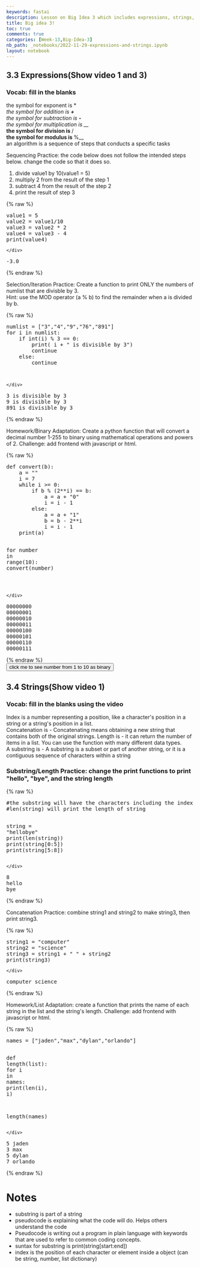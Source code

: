 ```yaml
---
keywords: fastai
description: Lesson on Big Idea 3 which includes expressions, strings, psuedocode, and more!
title: Big idea 3!
toc: true
comments: true
categories: [Week-13,Big-Idea-3]
nb_path: _notebooks/2022-11-29-expressions-and-strings.ipynb
layout: notebook
---
```


<!--
#################################################
### THIS FILE WAS AUTOGENERATED! DO NOT EDIT! ###
#################################################
# file to edit: _notebooks/2022-11-29-expressions-and-strings.ipynb
-->

<div class="container" id="notebook-container">
        
<div class="cell border-box-sizing text_cell rendered"><div class="inner_cell">
<div class="text_cell_render border-box-sizing rendered_html">
<h2 id="3.3-Expressions(Show-video-1-and-3)">3.3 Expressions(Show video 1 and 3)<a class="anchor-link" href="#3.3-Expressions(Show-video-1-and-3)"> </a></h2>
</div>
</div>
</div>
<div class="cell border-box-sizing text_cell rendered"><div class="inner_cell">
<div class="text_cell_render border-box-sizing rendered_html">
<h3 id="Vocab:-fill-in-the-blanks">Vocab: fill in the blanks<a class="anchor-link" href="#Vocab:-fill-in-the-blanks"> </a></h3><p>the symbol for exponent is *<em><br>
the symbol for addition is <strong>+</strong><br>
the symbol for subtraction is <strong>-</strong><br>
the symbol for multiplication is __</em><strong><br>
the symbol for division is </strong>/<strong><br>
the symbol for modulus is </strong>%__<br>
an algorithm is  a sequence of steps that conducts a specific tasks</p>

</div>
</div>
</div>
<div class="cell border-box-sizing text_cell rendered"><div class="inner_cell">
<div class="text_cell_render border-box-sizing rendered_html">
<p>Sequencing Practice: the code below does not follow the intended steps below. change the code so that it does so.</p>
<ol>
<li>divide value1 by 10(value1 = 5)  </li>
<li>multiply 2 from the result of the step 1  </li>
<li>subtract 4 from the result of the step 2</li>
<li>print the result of step 3</li>
</ol>

</div>
</div>
</div>
    {% raw %}
    
<div class="cell border-box-sizing code_cell rendered">
<div class="input">

<div class="inner_cell">
    <div class="input_area">
<div class=" highlight hl-ipython3"><pre><span></span><span class="n">value1</span> <span class="o">=</span> <span class="mi">5</span>
<span class="n">value2</span> <span class="o">=</span> <span class="n">value1</span><span class="o">/</span><span class="mi">10</span>  
<span class="n">value3</span> <span class="o">=</span> <span class="n">value2</span> <span class="o">*</span> <span class="mi">2</span>
<span class="n">value4</span> <span class="o">=</span> <span class="n">value3</span> <span class="o">-</span> <span class="mi">4</span>
<span class="nb">print</span><span class="p">(</span><span class="n">value4</span><span class="p">)</span>
</pre></div>

    </div>
</div>
</div>

<div class="output_wrapper">
<div class="output">

<div class="output_area">

<div class="output_subarea output_stream output_stdout output_text">
<pre>-3.0
</pre>
</div>
</div>

</div>
</div>

</div>
    {% endraw %}

<div class="cell border-box-sizing text_cell rendered"><div class="inner_cell">
<div class="text_cell_render border-box-sizing rendered_html">
<p>Selection/Iteration Practice: Create a function to print ONLY the numbers of numlist that are divisble by 3.<br>
Hint: use the MOD operator (a % b) to find the remainder when a is divided by b.</p>

</div>
</div>
</div>
    {% raw %}
    
<div class="cell border-box-sizing code_cell rendered">
<div class="input">

<div class="inner_cell">
    <div class="input_area">
<div class=" highlight hl-ipython3"><pre><span></span><span class="n">numlist</span> <span class="o">=</span> <span class="p">[</span><span class="s2">&quot;3&quot;</span><span class="p">,</span><span class="s2">&quot;4&quot;</span><span class="p">,</span><span class="s2">&quot;9&quot;</span><span class="p">,</span><span class="s2">&quot;76&quot;</span><span class="p">,</span><span class="s2">&quot;891&quot;</span><span class="p">]</span>
<span class="k">for</span> <span class="n">i</span> <span class="ow">in</span> <span class="n">numlist</span><span class="p">:</span>
    <span class="k">if</span> <span class="nb">int</span><span class="p">(</span><span class="n">i</span><span class="p">)</span> <span class="o">%</span> <span class="mi">3</span> <span class="o">==</span> <span class="mi">0</span><span class="p">:</span>
        <span class="nb">print</span><span class="p">(</span> <span class="n">i</span> <span class="o">+</span> <span class="s2">&quot; is divisible by 3&quot;</span><span class="p">)</span>
        <span class="k">continue</span>
    <span class="k">else</span><span class="p">:</span>
        <span class="k">continue</span>
            
</pre></div>

    </div>
</div>
</div>

<div class="output_wrapper">
<div class="output">

<div class="output_area">

<div class="output_subarea output_stream output_stdout output_text">
<pre>3 is divisible by 3
9 is divisible by 3
891 is divisible by 3
</pre>
</div>
</div>

</div>
</div>

</div>
    {% endraw %}

<div class="cell border-box-sizing text_cell rendered"><div class="inner_cell">
<div class="text_cell_render border-box-sizing rendered_html">
<p>Homework/Binary Adaptation: Create a python function that will convert a decimal number 1-255 to binary using mathematical operations and powers of 2. Challenge: add frontend with javascript or html.</p>

</div>
</div>
</div>
    {% raw %}
    
<div class="cell border-box-sizing code_cell rendered">
<div class="input">

<div class="inner_cell">
    <div class="input_area">
<div class=" highlight hl-ipython3"><pre><span></span><span class="k">def</span> <span class="nf">convert</span><span class="p">(</span><span class="n">b</span><span class="p">):</span>
    <span class="n">a</span> <span class="o">=</span> <span class="s2">&quot;&quot;</span>
    <span class="n">i</span> <span class="o">=</span> <span class="mi">7</span>
    <span class="k">while</span> <span class="n">i</span> <span class="o">&gt;=</span> <span class="mi">0</span><span class="p">:</span>
        <span class="k">if</span> <span class="n">b</span> <span class="o">%</span> <span class="p">(</span><span class="mi">2</span><span class="o">**</span><span class="n">i</span><span class="p">)</span> <span class="o">==</span> <span class="n">b</span><span class="p">:</span>
            <span class="n">a</span> <span class="o">=</span> <span class="n">a</span> <span class="o">+</span> <span class="s2">&quot;0&quot;</span>
            <span class="n">i</span> <span class="o">=</span> <span class="n">i</span> <span class="o">-</span> <span class="mi">1</span>
        <span class="k">else</span><span class="p">:</span>
            <span class="n">a</span> <span class="o">=</span> <span class="n">a</span> <span class="o">+</span> <span class="s2">&quot;1&quot;</span>
            <span class="n">b</span> <span class="o">=</span> <span class="n">b</span> <span class="o">-</span> <span class="mi">2</span><span class="o">**</span><span class="n">i</span>
            <span class="n">i</span> <span class="o">=</span> <span class="n">i</span> <span class="o">-</span> <span class="mi">1</span>
    <span class="nb">print</span><span class="p">(</span><span class="n">a</span><span class="p">)</span>

 
<span class="k">for</span> <span class="n">number</span> <span class="ow">in</span> <span class="nb">range</span><span class="p">(</span><span class="mi">10</span><span class="p">):</span>
    <span class="n">convert</span><span class="p">(</span><span class="n">number</span><span class="p">)</span>
    
            
            


        
</pre></div>

    </div>
</div>
</div>

<div class="output_wrapper">
<div class="output">

<div class="output_area">

<div class="output_subarea output_stream output_stdout output_text">
<pre>00000000
00000001
00000010
00000011
00000100
00000101
00000110
00000111
</pre>
</div>
</div>

</div>
</div>

</div>
    {% endraw %}

<div class="cell border-box-sizing text_cell rendered"><div class="inner_cell">
<div class="text_cell_render border-box-sizing rendered_html">
<html>

<div>
    <button id = "but" onclick = "number"> click me to see number from 1 to 10 as binary</button>
</html>
</div>
</div>
</div>
<div class="cell border-box-sizing text_cell rendered"><div class="inner_cell">
<div class="text_cell_render border-box-sizing rendered_html">
<h2 id="3.4-Strings(Show-video-1)">3.4 Strings(Show video 1)<a class="anchor-link" href="#3.4-Strings(Show-video-1)"> </a></h2>
</div>
</div>
</div>
<div class="cell border-box-sizing text_cell rendered"><div class="inner_cell">
<div class="text_cell_render border-box-sizing rendered_html">
<h3 id="Vocab:-fill-in-the-blanks-using-the-video">Vocab: fill in the blanks using the video<a class="anchor-link" href="#Vocab:-fill-in-the-blanks-using-the-video"> </a></h3><p>Index is a number representing a position, like a character's position in a string or a string's position in a list.<br>
Concatenation is - Concatenating means obtaining a new string that contains both of the original strings.
Length is - it can return the number of items in a list. You can use the function with many different data types.<br>
A substring is - A substring is a subset or part of another string, or it is a contiguous sequence of characters within a string</p>

</div>
</div>
</div>
<div class="cell border-box-sizing text_cell rendered"><div class="inner_cell">
<div class="text_cell_render border-box-sizing rendered_html">
<h3 id="Substring/Length-Practice:-change-the-print-functions-to-print-&quot;hello&quot;,-&quot;bye&quot;,-and-the-string-length">Substring/Length Practice: change the print functions to print "hello", "bye", and the string length<a class="anchor-link" href="#Substring/Length-Practice:-change-the-print-functions-to-print-&quot;hello&quot;,-&quot;bye&quot;,-and-the-string-length"> </a></h3>
</div>
</div>
</div>
    {% raw %}
    
<div class="cell border-box-sizing code_cell rendered">
<div class="input">

<div class="inner_cell">
    <div class="input_area">
<div class=" highlight hl-ipython3"><pre><span></span><span class="c1">#the substring will have the characters including the index &quot;start&quot; to the character BEFORE the index &quot;end&quot;</span>
<span class="c1">#len(string) will print the length of string</span>

<span class="n">string</span> <span class="o">=</span> <span class="s2">&quot;hellobye&quot;</span>
<span class="nb">print</span><span class="p">(</span><span class="nb">len</span><span class="p">(</span><span class="n">string</span><span class="p">))</span>
<span class="nb">print</span><span class="p">(</span><span class="n">string</span><span class="p">[</span><span class="mi">0</span><span class="p">:</span><span class="mi">5</span><span class="p">])</span>
<span class="nb">print</span><span class="p">(</span><span class="n">string</span><span class="p">[</span><span class="mi">5</span><span class="p">:</span><span class="mi">8</span><span class="p">])</span>
</pre></div>

    </div>
</div>
</div>

<div class="output_wrapper">
<div class="output">

<div class="output_area">

<div class="output_subarea output_stream output_stdout output_text">
<pre>8
hello
bye
</pre>
</div>
</div>

</div>
</div>

</div>
    {% endraw %}

<div class="cell border-box-sizing text_cell rendered"><div class="inner_cell">
<div class="text_cell_render border-box-sizing rendered_html">
<p>Concatenation Practice: combine string1 and string2 to make string3, then print string3.</p>

</div>
</div>
</div>
    {% raw %}
    
<div class="cell border-box-sizing code_cell rendered">
<div class="input">

<div class="inner_cell">
    <div class="input_area">
<div class=" highlight hl-ipython3"><pre><span></span><span class="n">string1</span> <span class="o">=</span> <span class="s2">&quot;computer&quot;</span>
<span class="n">string2</span> <span class="o">=</span> <span class="s2">&quot;science&quot;</span>
<span class="n">string3</span> <span class="o">=</span> <span class="n">string1</span> <span class="o">+</span> <span class="s2">&quot; &quot;</span> <span class="o">+</span> <span class="n">string2</span>
<span class="nb">print</span><span class="p">(</span><span class="n">string3</span><span class="p">)</span>
</pre></div>

    </div>
</div>
</div>

<div class="output_wrapper">
<div class="output">

<div class="output_area">

<div class="output_subarea output_stream output_stdout output_text">
<pre>computer science
</pre>
</div>
</div>

</div>
</div>

</div>
    {% endraw %}

<div class="cell border-box-sizing text_cell rendered"><div class="inner_cell">
<div class="text_cell_render border-box-sizing rendered_html">
<p>Homework/List Adaptation: create a function that prints the name of each string in the list and the string's length. Challenge: add frontend with javascript or html.</p>

</div>
</div>
</div>
    {% raw %}
    
<div class="cell border-box-sizing code_cell rendered">
<div class="input">

<div class="inner_cell">
    <div class="input_area">
<div class=" highlight hl-ipython3"><pre><span></span><span class="n">names</span> <span class="o">=</span> <span class="p">[</span><span class="s2">&quot;jaden&quot;</span><span class="p">,</span><span class="s2">&quot;max&quot;</span><span class="p">,</span><span class="s2">&quot;dylan&quot;</span><span class="p">,</span><span class="s2">&quot;orlando&quot;</span><span class="p">]</span>

<span class="k">def</span> <span class="nf">length</span><span class="p">(</span><span class="nb">list</span><span class="p">):</span>
    <span class="k">for</span> <span class="n">i</span> <span class="ow">in</span> <span class="n">names</span><span class="p">:</span>
        <span class="nb">print</span><span class="p">(</span><span class="nb">len</span><span class="p">(</span><span class="n">i</span><span class="p">),</span> <span class="n">i</span><span class="p">)</span>

<span class="n">length</span><span class="p">(</span><span class="n">names</span><span class="p">)</span>
</pre></div>

    </div>
</div>
</div>

<div class="output_wrapper">
<div class="output">

<div class="output_area">

<div class="output_subarea output_stream output_stdout output_text">
<pre>5 jaden
3 max
5 dylan
7 orlando
</pre>
</div>
</div>

</div>
</div>

</div>
    {% endraw %}

<div class="cell border-box-sizing text_cell rendered"><div class="inner_cell">
<div class="text_cell_render border-box-sizing rendered_html">
<h1 id="Notes">Notes<a class="anchor-link" href="#Notes"> </a></h1><ul>
<li>substring is part of a string</li>
<li>pseudocode is explaining what the code will do. Helps others understand the code</li>
<li>Pseudocode is writing out a program in plain language with keywords that are used to refer to common coding concepts.</li>
<li>suntax for substring is print(string[start:end])</li>
<li>index is the position of each character or element inside a object (can be string, number, list dictionary)</li>
</ul>

</div>
</div>
</div>
</div>
 

